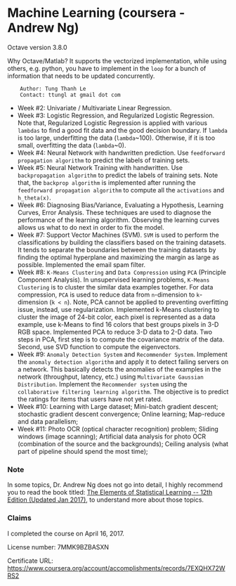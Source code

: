 # Machine Learning (coursera - Andrew Ng)
 Octave version 3.8.0
 
 Why Octave/Matlab? It supports the vectorized implementation, while using others, e.g. python, you have to implement in the `loop` for a bunch of information that needs to be updated concurrently.

        Author: Tung Thanh Le
        Contact: ttungl at gmail dot com

* Week #2: Univariate / Multivariate Linear Regression.
* Week #3: Logistic Regression, and Regularized Logistic Regression.
    Note that, Regularized Logistic Regression is applied with various `lambdas` to find a good fit data and the good decision boundary. If `lambda` is too large, underfitting the data (`lambda`~100). Otherwise, if it is too small, overfitting the data (`lambda`~0).   
* Week #4: Neural Network with handwritten prediction. Use `feedforward propagation algorithm` to predict the labels of training sets. 
* Week #5: Neural Network Training with handwritten. Use `backpropagation algorithm` to predict the labels of training sets. Note that, the `backprop algorithm` is implemented after running the `feedforward propagation algorithm` to compute all the `activations` and `h_theta(x)`. 
* Week #6: Diagnosing Bias/Variance, Evaluating a Hypothesis, Learning Curves, Error Analysis. These techniques are used to diagnose the performance of the learning algorithm. Observing the learning curves allows us what to do next in order to fix the model. 
* Week #7: Support Vector Machines (SVM). `SVM` is used to perform the classifications by building the classifiers based on the training datasets. It tends to separate the boundaries between the training datasets by finding the optimal hyperplane and maximizing the margin as large as possible. Implemented the email spam filter.
* Week #8: `K-Means Clustering` and `Data Compression` using `PCA` (Principle Component Analysis). In unsupervised learning problems, `K-Means Clustering` is to cluster the similar data examples together. For data compression, `PCA` is used to reduce data from `n`-dimension to `k`-dimension (`k < n`). Note, PCA cannot be applied to preventing overfitting issue, instead, use regularization. Implemented k-Means clustering to cluster the image of 24-bit color, each pixel is represented as a data example, use k-Means to find 16 colors that best groups pixels in 3-D RGB space. Implemented PCA to reduce 3-D data to 2-D data. Two steps in PCA, first step is to compute the covariance matrix of the data. Second, use SVD function to compute the eigenvectors.
* Week #9: `Anomaly Detection System` and `Recommender System`. Implement the `anomaly detection algorithm` and apply it to detect failing servers on a network. This basically detects the anomalies of the examples in the network (throughput, latency, etc.) using `Multivariate Gaussian Distribution`. Implement the `Recommender system` using the `collaborative filtering learning algorithm`. The objective is to predict the ratings for items that users have not yet rated.  
* Week #10: Learning with Large dataset; Mini-batch gradient descent; stochastic gradient descent convergence; Online learning; Map-reduce and data parallelism; 
* Week #11: Photo OCR (optical character recognition) problem; Sliding windows (image scanning); Artificial data analysis for photo OCR (combination of the source and the backgrounds); Ceiling analysis (what part of pipeline should spend the most time); 

### Note
In some topics, Dr. Andrew Ng does not go into detail, I highly recommend you to read the book titled: [The Elements of Statistical Learning -- 12th Edition (Updated Jan 2017)](https://web.stanford.edu/~hastie/ElemStatLearn/), to understand more about those topics. 

### Claims
I completed the course on April 16, 2017. 

License number: 7MMK9BZBASXN

Certificate URL: https://www.coursera.org/account/accomplishments/records/7EXQHX72WRS2
